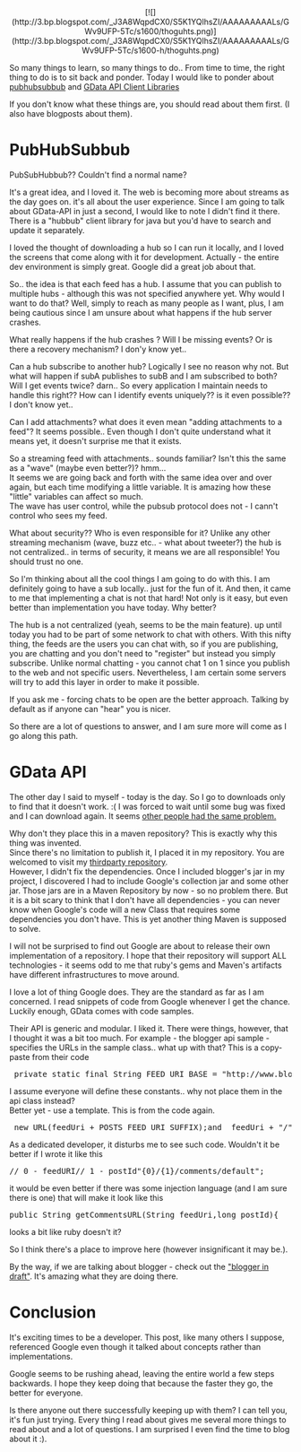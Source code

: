 <div class="separator" style="clear: both; text-align: center;">[![](http://3.bp.blogspot.com/_J3A8WqpdCX0/S5K1YQlhsZI/AAAAAAAAALs/GWv9UFP-5Tc/s1600/thoguhts.png)](http://3.bp.blogspot.com/_J3A8WqpdCX0/S5K1YQlhsZI/AAAAAAAAALs/GWv9UFP-5Tc/s1600-h/thoguhts.png)</div>

So many things to learn, so many things to do.. From time to time, the right thing to do is to sit back and ponder. Today I would like to ponder about [pubhubsubbub](http://code.google.com/p/pubsubhubbub/) and [GData API Client Libraries](http://code.google.com/apis/gdata/docs/client-libraries.html)  

If you don't know what these things are, you should read about them first. (I also have blogposts about them).  

<a name="more"></a>  

# PubHubSubbub

PubSubHubbub?? Couldn't find a normal name?  

It's a great idea, and I loved it. The web is becoming more about streams as the day goes on. it's all about the user experience. Since I am going to talk about GData-API in just a second, I would like to note I didn't find it there. There is a "hubbub" client library for java but you'd have to search and update it separately.  

I loved the thought of downloading a hub so I can run it locally, and I loved the screens that come along with it for development. Actually - the entire dev environment is simply great. Google did a great job about that.  

So.. the idea is that each feed has a hub. I assume that you can publish to multiple hubs - although this was not specified anywhere yet. Why would I want to do that? Well, simply to reach as many people as I want, plus, I am being cautious since I am unsure about what happens if the hub server crashes.  

What really happens if the hub crashes ? Will I be missing events? Or is there a recovery mechanism? I don'y know yet..  

Can a hub subscribe to another hub? Logically I see no reason why not. But what will happen if subA publishes to subB and I am subscribed to both? Will I get events twice? darn.. So every application I maintain needs to handle this right?? How can I identify events uniquely?? is it even possible?? I don't know yet..  

Can I add attachments? what does it even mean "adding attachments to a feed"? It seems possible.. Even though I don't quite understand what it means yet, it doesn't surprise me that it exists.  

So a streaming feed with attachments.. sounds familiar? Isn't this the same as a "wave" (maybe even better?)? hmm...  
It seems we are going back and forth with the same idea over and over again, but each time modifying a little variable. It is amazing how these "little" variables can affect so much.  
The wave has user control, while the pubsub protocol does not - I cann't control who sees my feed.  

What about security?? Who is even responsible for it? Unlike any other streaming mechanism (wave, buzz etc.. - what about tweeter?) the hub is not centralized.. in terms of security, it means we are all responsible! You should trust no one.  

So I'm thinking about all the cool things I am going to do with this. I am definitely going to have a sub locally.. just for the fun of it. And then, it came to me that implementing a chat is not that hard! Not only is it easy, but even better than implementation you have today. Why better?  

The hub is a not centralized (yeah, seems to be the main feature). up until today you had to be part of some network to chat with others. With this nifty thing, the feeds are the users you can chat with, so if you are publishing, you are chatting and you don't need to "register" but instead you simply subscribe. Unlike normal chatting - you cannot chat 1 on 1 since you publish to the web and not specific users. Nevertheless, I am certain some servers will try to add this layer in order to make it possible.  

If you ask me - forcing chats to be open are the better approach. Talking by default as if anyone can "hear" you is nicer.  

So there are a lot of questions to answer, and I am sure more will come as I go along this path.  

# GData API

The other day I said to myself - today is the day. So I go to downloads only to find that it doesn't work. :( I was forced to wait until some bug was fixed and I can download again. It seems [other people had the same problem.](http://groups.google.com/group/google-help-dataapi/browse_thread/thread/0fff27ad19849210)  

Why don't they place this in a maven repository? This is exactly why this thing was invented.  
Since there's no limitation to publish it, I placed it in my repository. You are welcomed to visit my [thirdparty repository](http://www.mograbi.co.il/nexus).  
However, I didn't fix the dependencies. Once I included blogger's jar in my project, I discovered I had to include Google's collection jar and some other jar. Those jars are in a Maven Repository by now - so no problem there. But it is a bit scary to think that I don't have all dependencies - you can never know when Google's code will a new Class that requires some dependencies you don't have. This is yet another thing Maven is supposed to solve.  

I will not be surprised to find out Google are about to release their own implementation of a repository. I hope that their repository will support ALL technologies - it seems odd to me that ruby's gems and Maven's artifacts have different infrastructures to move around.  

I love a lot of thing Google does. They are the standard as far as I am concerned. I read snippets of code from Google whenever I get the chance. Luckily enough, GData comes with code samples.  

Their API is generic and modular. I liked it. There were things, however, that I thought it was a bit too much. For example - the blogger api sample - specifies the URLs in the sample class.. what up with that? This is a copy-paste from their code  

<pre> private static final String FEED_URI_BASE = "http://www.blogger.com/feeds";  private static final String POSTS_FEED_URI_SUFFIX = "/posts/default";  private static final String COMMENTS_FEED_URI_SUFFIX = "/comments/default";  private static final String METAFEED_URL = "http://www.blogger.com/feeds/default/blogs";</pre>

I assume everyone will define these constants.. why not place them in the api class instead?  
Better yet - use a template. This is from the code again.  

<pre> new URL(feedUri + POSTS_FEED_URI_SUFFIX);and  feedUri + "/" + postId + COMMENTS_FEED_URI_SUFFIX;</pre>

As a dedicated developer, it disturbs me to see such code. Wouldn't it be better if I wrote it like this  

<pre>// 0 - feedURI// 1 - postId"{0}/{1}/comments/default"; </pre>

it would be even better if there was some injection language (and I am sure there is one) that will make it look like this  

<pre>public String getCommentsURL(String feedUri,long postId){   return format("#{feedUri}/#{postId}/comments/default");}</pre>

looks a bit like ruby doesn't it?  

So I think there's a place to improve here (however insignificant it may be.).  

By the way, if we are talking about blogger - check out the ["blogger in draft"](http://draft.blogger.com/home). It's amazing what they are doing there.  

# Conclusion

It's exciting times to be a developer. This post, like many others I suppose, referenced Google even though it talked about concepts rather than implementations.  

Google seems to be rushing ahead, leaving the entire world a few steps backwards. I hope they keep doing that because the faster they go, the better for everyone.  

Is there anyone out there successfully keeping up with them? I can tell you, it's fun just trying. Every thing I read about gives me several more things to read about and a lot of questions. I am surprised I even find the time to blog about it :).